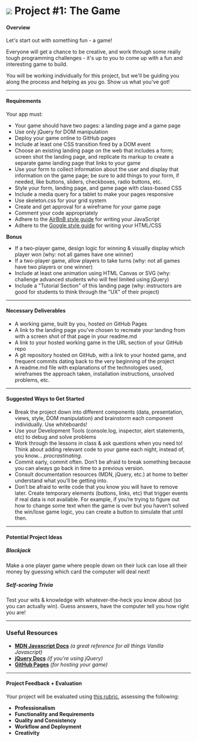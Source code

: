# ![](https://ga-dash.s3.amazonaws.com/production/assets/logo-9f88ae6c9c3871690e33280fcf557f33.png) Project #1: The Game

#### Overview

Let's start out with something fun - a game!

Everyone will get a chance to be creative, and work through some really tough programming challenges - it's up to you to come up with a fun and interesting game to build.

You will be working individually for this project, but we'll be guiding you along the process and helping as you go. Show us what you've got!


---

#### Requirements

Your app must:

- Your game should have two pages: a landing page and a game page
- Use only jQuery for DOM manipulation
- Deploy your game online to GitHub pages
- Include at least one CSS transition fired by a DOM event
- Choose an existing landing page on the web that includes a form; screen shot the landing page, and replicate its markup to create a separate game landing page that links to your game
- Use your form to collect information about the user and display that information on the game page; be sure to add things to your form, if needed, like buttons, sliders, checkboxes, radio buttons, etc.
- Style your form, landing page, and game page with class-based CSS
- Include a media query for a tablet to make your pages responsive
- Use skeleton.css for your grid system
- Create and get approval for a wireframe for your game page
- Comment your code appropriately
- Adhere to the [AirBnB style guide](https://github.com/airbnb/javascript) for writing your JavaScript
- Adhere to the [Google style guide](https://google.github.io/styleguide/htmlcssguide.xml) for writing your HTML/CSS

**Bonus**

- If a two-player game, design logic for winning & visually display which player won (why: not all games have one winner)
- If a two-player game, allow players to take turns (why: not all games have two players or one winner)
- Include at least one animation using HTML Canvas or SVG (why: challenge advanced students who will feel limited using jQuery)
- Include a "Tutorial Section" of this landing page (why: instructors are good for students to think through the "UX" of their project)


---

#### Necessary Deliverables

* A working game, built by you, hosted on GitHub Pages
* A link to the landing page you've chosen to recreate your landing from with a screen shot of that page in your readme.md
* A link to your hosted working game in the URL section of your GitHub repo
* A git repository hosted on GitHub, with a link to your hosted game, and frequent commits dating back to the very beginning of the project
* A readme.md file with explanations of the technologies used, wireframes the approach taken, installation instructions, unsolved problems, etc.

---

#### Suggested Ways to Get Started

* Break the project down into different components (data, presentation, views, style, DOM manipulation) and brainstorm each component individually. Use whiteboards!
* Use your Development Tools (console.log, inspector, alert statements, etc) to debug and solve problems
* Work through the lessons in class & ask questions when you need to! Think about adding relevant code to your game each night, instead of, you know... _procrastinating_.
* Commit early, commit often. Don’t be afraid to break something because you can always go back in time to a previous version.
* Consult documentation resources (MDN, jQuery, etc.) at home to better understand what you’ll be getting into.
* Don’t be afraid to write code that you know you will have to remove later. Create temporary elements (buttons, links, etc) that trigger events if real data is not available. For example, if you’re trying to figure out how to change some text when the game is over but you haven’t solved the win/lose game logic, you can create a button to simulate that until then.

---

#### Potential Project Ideas

##### Blackjack
Make a one player game where people down on their luck can lose all their money by guessing which card the computer will deal next!

##### Self-scoring Trivia
Test your wits & knowledge with whatever-the-heck you know about (so you can actually win). Guess answers, have the computer tell you how right you are!

---

### Useful Resources

* **[MDN Javascript Docs](https://developer.mozilla.org/en-US/docs/Web/JavaScript)** _(a great reference for all things Vanilla Javascript)_
* **[jQuery Docs](http://api.jquery.com)** _(if you're using jQuery)_
* **[GitHub Pages](https://pages.github.com)** _(for hosting your game)_

---

#### Project Feedback + Evaluation

Your project will be evaluated using [this rubric](rubric.md), assessing the following:

- **Professionalism**
- **Functionality and Requirements**
- **Quality and Consistency**
- **Workflow and Deployment**
- **Creativity**
